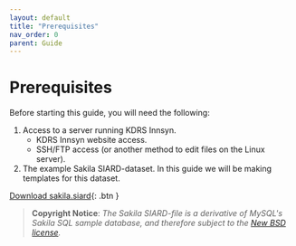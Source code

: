 ```yaml
---
layout: default
title: "Prerequisites"
nav_order: 0
parent: Guide
---
```

# Prerequisites

Before starting this guide, you will need the following:

1. Access to a server running KDRS Innsyn.
    - KDRS Innsyn website access.
    - SSH/FTP access (or another method to edit files on the Linux server).
2. The example Sakila SIARD-dataset. In this guide we will be making templates for this dataset.

[Download sakila.siard](../../../assets/files/sakila.siard){: .btn }

> **Copyright Notice**: *The Sakila SIARD-file is a derivative of MySQL's Sakila SQL sample database, and therefore subject to the [New BSD license](http://www.opensource.org/licenses/bsd-license.php).*

